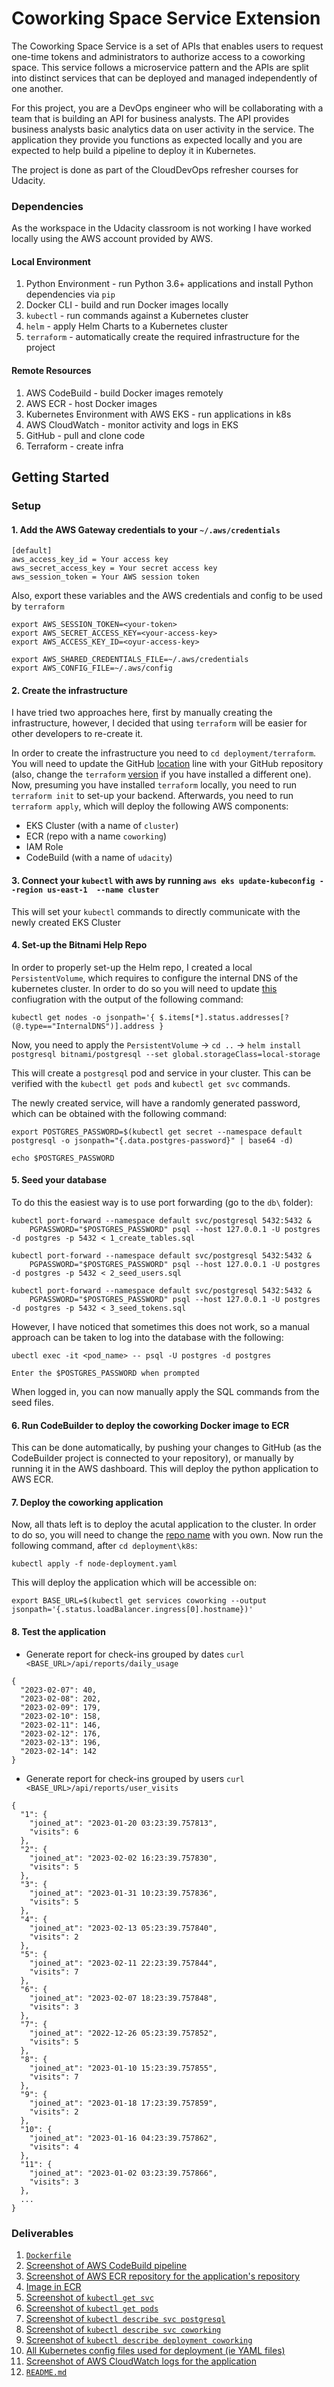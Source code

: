 # Coworking Space Service Extension
The Coworking Space Service is a set of APIs that enables users to request one-time tokens and administrators to authorize access to a coworking space. This service follows a microservice pattern and the APIs are split into distinct services that can be deployed and managed independently of one another.

For this project, you are a DevOps engineer who will be collaborating with a team that is building an API for business analysts. The API provides business analysts basic analytics data on user activity in the service. The application they provide you functions as expected locally and you are expected to help build a pipeline to deploy it in Kubernetes.

The project is done as part of the CloudDevOps refresher courses for Udacity.

### Dependencies

As the workspace in the Udacity classroom is not working I have worked locally using the AWS account provided by AWS.

#### Local Environment
1. Python Environment - run Python 3.6+ applications and install Python dependencies via `pip`
2. Docker CLI - build and run Docker images locally
3. `kubectl` - run commands against a Kubernetes cluster
4. `helm` - apply Helm Charts to a Kubernetes cluster
5. `terraform` - automatically create the required infrastructure for the project

#### Remote Resources
1. AWS CodeBuild - build Docker images remotely
2. AWS ECR - host Docker images
3. Kubernetes Environment with AWS EKS - run applications in k8s
4. AWS CloudWatch - monitor activity and logs in EKS
5. GitHub - pull and clone code
6. Terraform - create infra

## Getting Started

### Setup
#### 1. Add the AWS Gateway credentials to your `~/.aws/credentials`

```
[default]
aws_access_key_id = Your access key
aws_secret_access_key = Your secret access key
aws_session_token = Your AWS session token
```

Also, export these variables and the AWS credentials and config to be used by `terraform`

```
export AWS_SESSION_TOKEN=<your-token>
export AWS_SECRET_ACCESS_KEY=<your-access-key>
export AWS_ACCESS_KEY_ID=<oyur-access-key>

export AWS_SHARED_CREDENTIALS_FILE=~/.aws/credentials 
export AWS_CONFIG_FILE=~/.aws/config
```

#### 2. Create the infrastructure
I have tried two approaches here, first by manually creating the infrastructure, however, I decided that using `terraform` will be easier for other developers to re-create it.

In order to create the infrastructure you need to `cd deployment/terraform`. You will need to update the GitHub [location](https://github.com/Welith/cd12354-Movie-Picture-Pipeline/blob/0857d230c4498f7bacc2bafeeafdbcf48569d1d7/setup/terraform/main.tf#L278) line with your GitHub repository (also, change the `terraform` [version](https://github.com/Welith/cd12354-Movie-Picture-Pipeline/blob/0857d230c4498f7bacc2bafeeafdbcf48569d1d7/setup/terraform/versions.tf#L6) if you have installed a different one). Now, presuming you have installed `terraform` locally, you need to run `terraform init` to set-up your backend. Afterwards, you need to run `terraform apply`, which will deploy the following AWS components:

- EKS Cluster (with a name of `cluster`)
- ECR (repo with a name `coworking`)
- IAM Role
- CodeBuild (with a name of `udacity`)

#### 3. Connect your `kubectl` with aws by running `aws eks update-kubeconfig --region us-east-1  --name cluster`

This will set your `kubectl` commands to directly communicate with the newly created EKS Cluster

#### 4. Set-up the Bitnami Help Repo

In order to properly set-up the Helm repo, I created a local `PersistentVolume`, which requires to configure the internal DNS of the kubernetes cluster. In order to do so you will need to update [this](https://github.com/Welith/cd12355-microservices-aws-kubernetes-project-starter/blob/1313925604ddefc9afebc7530be890c01c3c697d/deployment/local-pv.yaml#L29) confiugration with the output of the following command:

`kubectl get nodes -o jsonpath='{ $.items[*].status.addresses[?(@.type=="InternalDNS")].address }`

Now, you need to apply the `PersistentVolume` -> `cd ..` -> `helm install postgresql bitnami/postgresql --set global.storageClass=local-storage`

This will create a `postgresql` pod and service in your cluster. This can be verified with the `kubectl get pods` and `kubectl get svc` commands.

The newly created service, will have a randomly generated password, which can be obtained with the following command:

```
export POSTGRES_PASSWORD=$(kubectl get secret --namespace default postgresql -o jsonpath="{.data.postgres-password}" | base64 -d)

echo $POSTGRES_PASSWORD
```

#### 5. Seed your database

To do this the easiest way is to use port forwarding (go to the `db\` folder):

```
kubectl port-forward --namespace default svc/postgresql 5432:5432 &
    PGPASSWORD="$POSTGRES_PASSWORD" psql --host 127.0.0.1 -U postgres -d postgres -p 5432 < 1_create_tables.sql

kubectl port-forward --namespace default svc/postgresql 5432:5432 &
    PGPASSWORD="$POSTGRES_PASSWORD" psql --host 127.0.0.1 -U postgres -d postgres -p 5432 < 2_seed_users.sql

kubectl port-forward --namespace default svc/postgresql 5432:5432 &
    PGPASSWORD="$POSTGRES_PASSWORD" psql --host 127.0.0.1 -U postgres -d postgres -p 5432 < 3_seed_tokens.sql
```

However, I have noticed that sometimes this does not work, so a manual approach can be taken to log into the database with the following:

```
ubectl exec -it <pod_name> -- psql -U postgres -d postgres

Enter the $POSTGRES_PASSWORD when prompted
```

When logged in, you can now manually apply the SQL commands from the seed files.


#### 6. Run CodeBuilder to deploy the coworking Docker image to ECR

This can be done automatically, by pushing your changes to GitHub (as the CodeBuilder project is connected to your repository), or manually by running it in the AWS dashboard. This will deploy the python application to AWS ECR.

#### 7. Deploy the coworking application

Now, all thats left is to deploy the acutal application to the cluster. In order to do so, you will need to change the [repo name](https://github.com/Welith/cd12355-microservices-aws-kubernetes-project-starter/blob/1313925604ddefc9afebc7530be890c01c3c697d/analytics/k8s/node-deployment.yaml#L17) with you own. Now run the following command, after `cd deployment\k8s`:

`kubectl apply -f node-deployment.yaml`

This will deploy the application which will be accessible on:

`export BASE_URL=$(kubectl get services coworking --output jsonpath='{.status.loadBalancer.ingress[0].hostname})'`

#### 8. Test the application
* Generate report for check-ins grouped by dates
`curl <BASE_URL>/api/reports/daily_usage`

```
{
  "2023-02-07": 40,
  "2023-02-08": 202,
  "2023-02-09": 179,
  "2023-02-10": 158,
  "2023-02-11": 146,
  "2023-02-12": 176,
  "2023-02-13": 196,
  "2023-02-14": 142
}
```

* Generate report for check-ins grouped by users
`curl <BASE_URL>/api/reports/user_visits`

```
{
  "1": {
    "joined_at": "2023-01-20 03:23:39.757813",
    "visits": 6
  },
  "2": {
    "joined_at": "2023-02-02 16:23:39.757830",
    "visits": 5
  },
  "3": {
    "joined_at": "2023-01-31 10:23:39.757836",
    "visits": 5
  },
  "4": {
    "joined_at": "2023-02-13 05:23:39.757840",
    "visits": 2
  },
  "5": {
    "joined_at": "2023-02-11 22:23:39.757844",
    "visits": 7
  },
  "6": {
    "joined_at": "2023-02-07 18:23:39.757848",
    "visits": 3
  },
  "7": {
    "joined_at": "2022-12-26 05:23:39.757852",
    "visits": 5
  },
  "8": {
    "joined_at": "2023-01-10 15:23:39.757855",
    "visits": 7
  },
  "9": {
    "joined_at": "2023-01-18 17:23:39.757859",
    "visits": 2
  },
  "10": {
    "joined_at": "2023-01-16 04:23:39.757862",
    "visits": 4
  },
  "11": {
    "joined_at": "2023-01-02 03:23:39.757866",
    "visits": 3
  },
  ...
}
```

### Deliverables
1. [`Dockerfile`](https://github.com/Welith/cd12355-microservices-aws-kubernetes-project-starter/blob/main/analytics/Dockerfile)
2. [Screenshot of AWS CodeBuild pipeline](https://github.com/Welith/cd12355-microservices-aws-kubernetes-project-starter/blob/main/required_screenshots/code_builder_success.png)
3. [Screenshot of AWS ECR repository for the application's repository](https://github.com/Welith/cd12355-microservices-aws-kubernetes-project-starter/blob/main/required_screenshots/ecr_repo.png)
4. [Image in ECR](https://github.com/Welith/cd12355-microservices-aws-kubernetes-project-starter/blob/main/required_screenshots/pushed_to_ecr.png)
5. [Screenshot of `kubectl get svc`](https://github.com/Welith/cd12355-microservices-aws-kubernetes-project-starter/blob/main/required_screenshots/get_svc.png)
6. [Screenshot of `kubectl get pods`](https://github.com/Welith/cd12355-microservices-aws-kubernetes-project-starter/blob/main/required_screenshots/get_pods.png)
7. [Screenshot of `kubectl describe svc postgresql`](https://github.com/Welith/cd12355-microservices-aws-kubernetes-project-starter/blob/main/required_screenshots/psql_svc_describe.png)
8. [Screenshot of `kubectl describe svc coworking`](https://github.com/Welith/cd12355-microservices-aws-kubernetes-project-starter/blob/main/required_screenshots/get_svc_coworking.png)
9. [Screenshot of `kubectl describe deployment coworking`](https://github.com/Welith/cd12355-microservices-aws-kubernetes-project-starter/blob/main/required_screenshots/describe_deployment_coworking.png)
10. [All Kubernetes config files used for deployment (ie YAML files)](https://github.com/Welith/cd12355-microservices-aws-kubernetes-project-starter/blob/main/analytics/k8s/node-deployment.yaml)
11. [Screenshot of AWS CloudWatch logs for the application](https://github.com/Welith/cd12355-microservices-aws-kubernetes-project-starter/blob/main/required_screenshots/cloudwatch.png)
12. [`README.md`](https://github.com/Welith/cd12355-microservices-aws-kubernetes-project-starter/blob/main/README.md)


